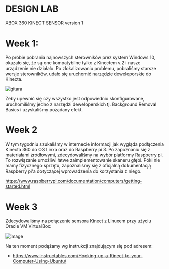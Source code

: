 # DESIGN LAB

XBOX 360 KINECT SENSOR 
version 1

# Week 1:

Po próbie pobrania najnowszych sterowników prez system Windows 10, okazało się, że są one kompatybilne tylko z Kinectem v.2 i nasze urządzenie nie działało.
Po zlokalizowaniu problemu, pobraliśmy starsze wersje sterowników, udało się uruchomić narzędzie deweleporskie do Kinecta.


![gitara](https://user-images.githubusercontent.com/56031092/196038105-5cd8dd3e-1c14-40d2-9b04-cf1c2a7d052f.png)


Żeby upewnić się czy wszystko jest odpowiednio skonfigurowane, uruchomiliśmy jedno z narzędzi deweloperskich tj. Background Removal Basics i uzyskaliśmy pożądany efekt.

# Week 2


W tym tygodniu szukaliśmy w internecie informacji jak wygląda podłączenia Kinecta 360 do OS Linxa oraz do Raspberry pi 3.
Po zapoznaniu się z materiałami źródłowymi, zdecydowaliśmy na wybór platformy Raspberry pi. To rozwiązanie umożliwi łatwe zaimplementowanie skaneru głębi.
Póki nie mamy fizycznego sprzętu, zapoznaliśmy się z oficjalną dokumentacją Raspberry pi'a dotyczącej wprowadzenia do korzystania z niego.     

https://www.raspberrypi.com/documentation/computers/getting-started.html


# Week 3 


Zdecydowaliśmy na połączenie sensora Kinect z Linuxem przy użyciu Oracle VM VirtualBox:


![image](https://user-images.githubusercontent.com/56031092/200191153-a53335f4-f0d5-4e17-8e47-6b111dc9b19a.png)

Na ten moment podążamy wg instrukcji znajdującym się pod adresem:
- https://www.instructables.com/Hooking-up-a-Kinect-to-your-Computer-Using-Ubuntu/





